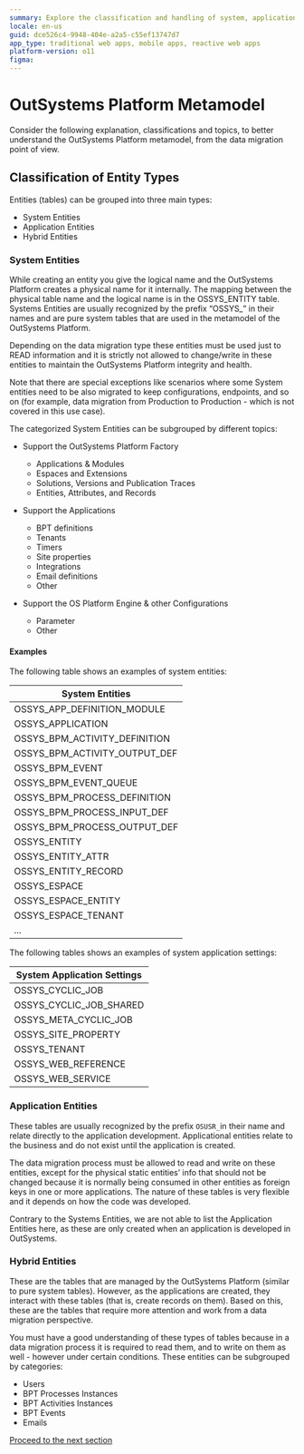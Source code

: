 ```yaml
---
summary: Explore the classification and handling of system, application, and hybrid entities within the OutSystems 11 (O11) platform metamodel for data migration.
locale: en-us
guid: dce526c4-9948-404e-a2a5-c55ef13747d7
app_type: traditional web apps, mobile apps, reactive web apps
platform-version: o11
figma:
---
```


# OutSystems Platform Metamodel

Consider the following explanation, classifications and topics, to better understand the OutSystems Platform metamodel, from the data migration point of view.

## Classification of Entity Types

Entities (tables) can be grouped into three main types:

* System Entities
* Application Entities
* Hybrid Entities

### System Entities

While creating an entity you give the logical name and the OutSystems Platform creates a physical name for it internally. The mapping between the physical table name and the logical name is in the OSSYS_ENTITY table. Systems Entities are usually recognized by the prefix “OSSYS_” in their names and are pure system tables that are used in the metamodel of the OutSystems Platform.

Depending on the data migration type these entities must be used just to READ information and it is strictly not allowed to change/write in these entities to maintain the OutSystems Platform integrity and health.

Note that there are special exceptions like scenarios where some System entities need to be also migrated to keep configurations, endpoints, and so on (for example, data migration from Production to Production - which is not covered in this use case).

The categorized System Entities can be subgrouped by different topics:

* Support the OutSystems Platform Factory
    * Applications & Modules
    * Espaces and Extensions
    * Solutions, Versions and Publication Traces
    * Entities, Attributes, and Records

*   Support the Applications
    * BPT definitions
    * Tenants
    * Timers
    * Site properties
    * Integrations
    * Email definitions
    * Other

* Support the OS Platform Engine & other Configurations
    * Parameter
    * Other

#### Examples
The following table shows an examples of system entities:

| **System Entities** |
|----------|
| OSSYS_APP_DEFINITION_MODULE |
| OSSYS_APPLICATION |
| OSSYS_BPM_ACTIVITY_DEFINITION |
| OSSYS_BPM_ACTIVITY_OUTPUT_DEF |
| OSSYS_BPM_EVENT |
| OSSYS_BPM_EVENT_QUEUE |
| OSSYS_BPM_PROCESS_DEFINITION |
| OSSYS_BPM_PROCESS_INPUT_DEF |
| OSSYS_BPM_PROCESS_OUTPUT_DEF |
| OSSYS_ENTITY |
| OSSYS_ENTITY_ATTR |
| OSSYS_ENTITY_RECORD |
| OSSYS_ESPACE |
| OSSYS_ESPACE_ENTITY |
| OSSYS_ESPACE_TENANT |
| ... |

The following tables shows an examples of system application settings:

| **System Application Settings** |
|-----------|
| OSSYS_CYCLIC_JOB |
| OSSYS_CYCLIC_JOB_SHARED |
| OSSYS_META_CYCLIC_JOB |
| OSSYS_SITE_PROPERTY |
| OSSYS_TENANT |
| OSSYS_WEB_REFERENCE |
| OSSYS_WEB_SERVICE |

### Application Entities

These tables are usually recognized by the prefix `OSUSR_`in their name and relate directly to the application development. Applicational entities relate to the business and do not exist until the application is created. 

The data migration process must be allowed to read and write on these entities, except for the physical static entities’ info that should not be changed because it is normally being consumed in other entities as foreign keys in one or more applications.
The nature of these tables is very flexible and it depends on how the code was developed.

Contrary to the Systems Entities, we are not able to list the Application Entities here, as these are only created when an application is developed in OutSystems.

### Hybrid Entities

These are the tables that are managed by the OutSystems Platform (similar to pure system tables). However, as the applications are created, they interact with these tables (that is, create records on them). Based on this, these are the tables that require more attention and work from a data migration perspective.

You must have a good understanding of these types of tables because in a data migration process it is required to read them, and to write on them as well - however under certain conditions.
These entities can be subgrouped by categories:

* Users 
* BPT Processes Instances 
* BPT Activities Instances
* BPT Events
* Emails

[Proceed to the next section](02-factory-application-modules.md)
